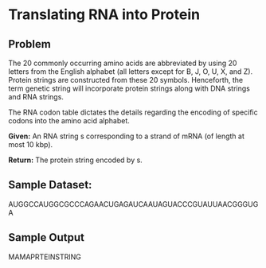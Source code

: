# Translating RNA into Protein

## Problem

The 20 commonly occurring amino acids are abbreviated by using 20 letters from the English alphabet (all letters except for B, J, O, U, X, and Z). Protein strings are constructed from these 20 symbols. Henceforth, the term genetic string will incorporate protein strings along with DNA strings and RNA strings.

The RNA codon table dictates the details regarding the encoding of specific codons into the amino acid alphabet.

__Given:__ An RNA string s corresponding to a strand of mRNA (of length at most 10 kbp).

__Return:__ The protein string encoded by s.

## Sample Dataset:
AUGGCCAUGGCGCCCAGAACUGAGAUCAAUAGUACCCGUAUUAACGGGUGA

## Sample Output
MAMAPRTEINSTRING
